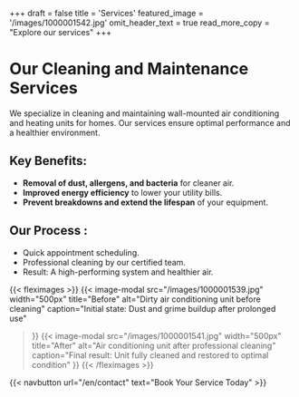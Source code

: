 +++
draft = false
title = 'Services'
featured_image = '/images/1000001542.jpg'
omit_header_text = true
read_more_copy = "Explore our services"
+++

# Our Cleaning and Maintenance Services

We specialize in cleaning and maintaining wall-mounted air conditioning and heating units for homes. Our services ensure optimal performance and a healthier environment.

## Key Benefits:
- **Removal of dust, allergens, and bacteria** for cleaner air.  
- **Improved energy efficiency** to lower your utility bills.  
- **Prevent breakdowns and extend the lifespan** of your equipment.  

## Our Process :
- Quick appointment scheduling.  
- Professional cleaning by our certified team.  
- Result: A high-performing system and healthier air.  

{{< fleximages >}}
{{< image-modal 
    src="/images/1000001539.jpg" 
    width="500px"
    title="Before"
    alt="Dirty air conditioning unit before cleaning"
    caption="Initial state: Dust and grime buildup after prolonged use" 
>}}
{{< image-modal 
    src="/images/1000001541.jpg"
    width="500px"
    title="After"
    alt="Air conditioning unit after professional cleaning"
    caption="Final result: Unit fully cleaned and restored to optimal condition" 
>}}
{{< /fleximages >}}

{{< navbutton url="/en/contact" text="Book Your Service Today" >}}